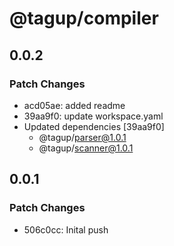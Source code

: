 # @tagup/compiler

## 0.0.2

### Patch Changes

- acd05ae: added readme
- 39aa9f0: update workspace.yaml
- Updated dependencies [39aa9f0]
  - @tagup/parser@1.0.1
  - @tagup/scanner@1.0.1

## 0.0.1

### Patch Changes

- 506c0cc: Inital push

